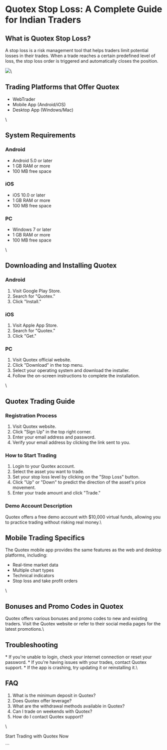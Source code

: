 # Quotex Stop Loss: A Complete Guide for Indian Traders

## What is Quotex Stop Loss?

A stop loss is a risk management tool that helps traders limit potential
losses in their trades. When a trade reaches a certain predefined level
of loss, the stop loss order is triggered and automatically closes the
position.

[![](https://static.quotex.io/files/4_en/300_250.jpg)](https://traff.sbs/brokerqxlid)\

## Trading Platforms that Offer Quotex

-   WebTrader
-   Mobile App (Android/iOS)
-   Desktop App (Windows/Mac)

\

## System Requirements

### Android

-   Android 5.0 or later
-   1 GB RAM or more
-   100 MB free space

### iOS

-   iOS 10.0 or later
-   1 GB RAM or more
-   100 MB free space

### PC

-   Windows 7 or later
-   1 GB RAM or more
-   100 MB free space

\

## Downloading and Installing Quotex

### Android

1.  Visit Google Play Store.
2.  Search for "Quotex."
3.  Click "Install."

### iOS

1.  Visit Apple App Store.
2.  Search for "Quotex."
3.  Click "Get."

### PC

1.  Visit Quotex official website.
2.  Click "Download" in the top menu.
3.  Select your operating system and download the installer.
4.  Follow the on-screen instructions to complete the installation.

\

## Quotex Trading Guide

### Registration Process

1.  Visit Quotex website.
2.  Click "Sign Up" in the top right corner.
3.  Enter your email address and password.
4.  Verify your email address by clicking the link sent to you.

### How to Start Trading

1.  Login to your Quotex account.
2.  Select the asset you want to trade.
3.  Set your stop loss level by clicking on the "Stop Loss"
    button.
4.  Click "Up" or "Down" to predict the direction of the
    asset\'s price movement.
5.  Enter your trade amount and click "Trade."

### Demo Account Description

Quotex offers a free demo account with \$10,000 virtual funds, allowing
you to practice trading without risking real money.\

## Mobile Trading Specifics

The Quotex mobile app provides the same features as the web and desktop
platforms, including:

-   Real-time market data
-   Multiple chart types
-   Technical indicators
-   Stop loss and take profit orders

\

## Bonuses and Promo Codes in Quotex

Quotex offers various bonuses and promo codes to new and existing
traders. Visit the Quotex website or refer to their social media pages
for the latest promotions.\

## Troubleshooting

\* If you\'re unable to login, check your internet connection or reset
your password. \* If you\'re having issues with your trades, contact
Quotex support. \* If the app is crashing, try updating it or
reinstalling it.\

## FAQ

1.  What is the minimum deposit in Quotex?
2.  Does Quotex offer leverage?
3.  What are the withdrawal methods available in Quotex?
4.  Can I trade on weekends with Quotex?
5.  How do I contact Quotex support?

\

Start Trading with Quotex Now

\`\`\`

